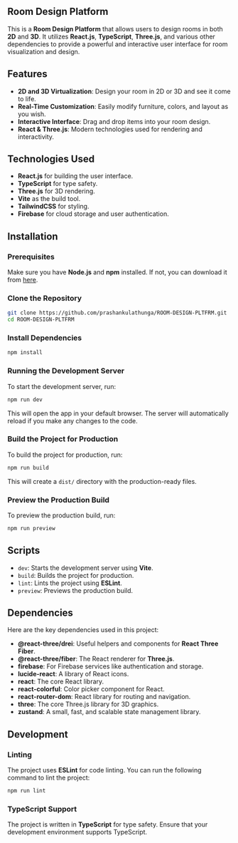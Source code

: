 
## Room Design Platform

This is a **Room Design Platform** that allows users to design rooms in both **2D** and **3D**. It utilizes **React.js**, **TypeScript**, **Three.js**, and various other dependencies to provide a powerful and interactive user interface for room visualization and design.

## Features
- **2D and 3D Virtualization**: Design your room in 2D or 3D and see it come to life.
- **Real-Time Customization**: Easily modify furniture, colors, and layout as you wish.
- **Interactive Interface**: Drag and drop items into your room design.
- **React & Three.js**: Modern technologies used for rendering and interactivity.

## Technologies Used
- **React.js** for building the user interface.
- **TypeScript** for type safety.
- **Three.js** for 3D rendering.
- **Vite** as the build tool.
- **TailwindCSS** for styling.
- **Firebase** for cloud storage and user authentication.

## Installation

### Prerequisites

Make sure you have **Node.js** and **npm** installed. If not, you can download it from [here](https://nodejs.org/).

### Clone the Repository
```bash
git clone https://github.com/prashankulathunga/ROOM-DESIGN-PLTFRM.git
cd ROOM-DESIGN-PLTFRM
```

### Install Dependencies
```bash
npm install
```

### Running the Development Server
To start the development server, run:
```bash
npm run dev
```
This will open the app in your default browser. The server will automatically reload if you make any changes to the code.

### Build the Project for Production
To build the project for production, run:
```bash
npm run build
```
This will create a `dist/` directory with the production-ready files.

### Preview the Production Build
To preview the production build, run:
```bash
npm run preview
```

## Scripts

- `dev`: Starts the development server using **Vite**.
- `build`: Builds the project for production.
- `lint`: Lints the project using **ESLint**.
- `preview`: Previews the production build.

## Dependencies
Here are the key dependencies used in this project:

- **@react-three/drei**: Useful helpers and components for **React Three Fiber**.
- **@react-three/fiber**: The React renderer for **Three.js**.
- **firebase**: For Firebase services like authentication and storage.
- **lucide-react**: A library of React icons.
- **react**: The core React library.
- **react-colorful**: Color picker component for React.
- **react-router-dom**: React library for routing and navigation.
- **three**: The core Three.js library for 3D graphics.
- **zustand**: A small, fast, and scalable state management library.

## Development

### Linting
The project uses **ESLint** for code linting. You can run the following command to lint the project:
```bash
npm run lint
```

### TypeScript Support
The project is written in **TypeScript** for type safety. Ensure that your development environment supports TypeScript.
